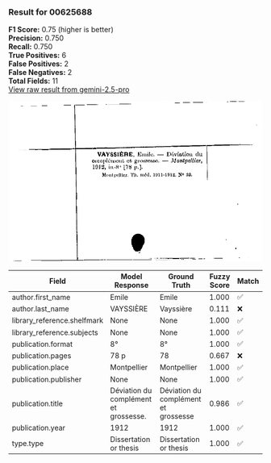 ### Result for 00625688
**F1 Score:** 0.75 (higher is better)<br>**Precision:** 0.750<br>**Recall:** 0.750<br>**True Positives:** 6<br>**False Positives:** 2<br>**False Negatives:** 2<br>**Total Fields:** 11<br>[View raw result from gemini-2.5-pro](https://github.com/RISE-UNIBAS/humanities_data_benchmark/blob/main/results/2025-09-02/T0155/request_T0155_00625688.json)

<img src="https://github.com/RISE-UNIBAS/humanities_data_benchmark/blob/main/benchmarks/zettelkatalog/images/00625688.jpg?raw=true" alt="00625688" width="600px">

| Field | Model Response | Ground Truth | Fuzzy Score | Match |
|-------|----------------|--------------|-------------|-------|
| author.first_name | Emile | Emile | 1.000 | ✅ |
| author.last_name | VAYSSIÈRE | Vayssière | 0.111 | ❌ |
| library_reference.shelfmark | None | None | 1.000 | ✅ |
| library_reference.subjects | None | None | 1.000 | ✅ |
| publication.format | 8° | 8° | 1.000 | ✅ |
| publication.pages | 78 p | 78 | 0.667 | ❌ |
| publication.place | Montpellier | Montpellier | 1.000 | ✅ |
| publication.publisher | None | None | 1.000 | ✅ |
| publication.title | Déviation du complément et grossesse. | Déviation du complément et grossesse | 0.986 | ✅ |
| publication.year | 1912 | 1912 | 1.000 | ✅ |
| type.type | Dissertation or thesis | Dissertation or thesis | 1.000 | ✅ |
